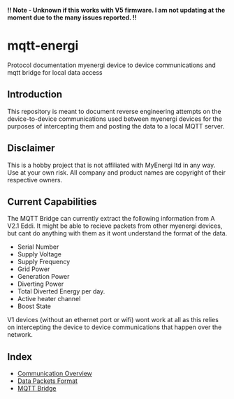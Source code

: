 **!! Note - Unknown if this works with V5 firmware. I am not updating at the moment due to the many issues reported. !!**

# mqtt-energi
Protocol documentation myenergi device to device communications and mqtt bridge for local data access

## Introduction
This repository is meant to document reverse engineering attempts on the device-to-device communications used between myenergi devices for the purposes of intercepting them and posting the data to a local MQTT server. 

## Disclaimer
This is a hobby project that is not affiliated with MyEnergi ltd in any way. Use at your own risk. All company and product names are copyright of their respective owners.

## Current Capabilities
The MQTT Bridge can currently extract the following information from A V2.1 Eddi. It might be able to recieve packets from other myenergi devices, but cant do anything with them as it wont understand the format of the data. 

* Serial Number
* Supply Voltage
* Supply Frequency
* Grid Power
* Generation Power
* Diverting Power
* Total Diverted Energy per day. 
* Active heater channel
* Boost State

V1 devices (without an ethernet port or wifi) wont work at all as this relies on intercepting the device to device communications that happen over the network. 

## Index
* [Communication Overview]
* [Data Packets Format]
* [MQTT Bridge]


[Data Packets Format]: docs/data_packets.md
[MQTT Bridge]: docs/mqtt_bridge.md
[Communication Overview]: docs/communication.md
